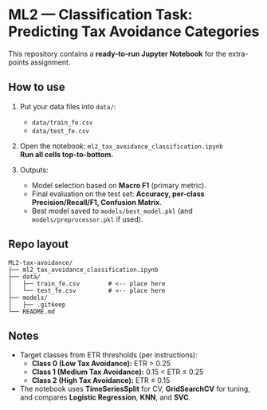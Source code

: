 # ML2 — Classification Task: Predicting Tax Avoidance Categories

This repository contains a **ready-to-run Jupyter Notebook** for the extra-points assignment.

## How to use
1. Put your data files into `data/`:
   - `data/train_fe.csv`
   - `data/test_fe.csv`

2. Open the notebook: `ml2_tax_avoidance_classification.ipynb`  
   **Run all cells top-to-bottom.**

3. Outputs:
   - Model selection based on **Macro F1** (primary metric).
   - Final evaluation on the test set: **Accuracy, per-class Precision/Recall/F1, Confusion Matrix**.
   - Best model saved to `models/best_model.pkl` (and `models/preprocessor.pkl` if used).

## Repo layout
```
ML2-tax-avoidance/
├── ml2_tax_avoidance_classification.ipynb
├── data/
│   ├── train_fe.csv        # <-- place here
│   └── test_fe.csv         # <-- place here
├── models/
│   ├── .gitkeep
└── README.md
```

## Notes
- Target classes from ETR thresholds (per instructions):
  - **Class 0 (Low Tax Avoidance):** ETR > 0.25
  - **Class 1 (Medium Tax Avoidance):** 0.15 < ETR ≤ 0.25
  - **Class 2 (High Tax Avoidance):** ETR ≤ 0.15
- The notebook uses **TimeSeriesSplit** for CV, **GridSearchCV** for tuning, and compares **Logistic Regression**, **KNN**, and **SVC**.

